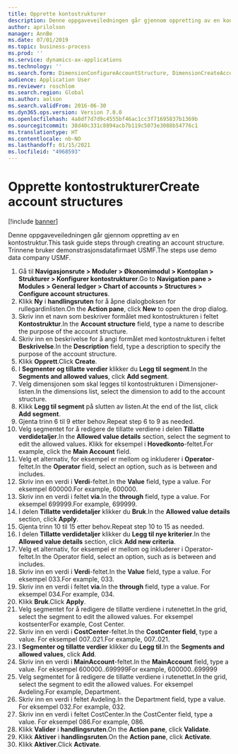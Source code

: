 ```yaml
---
title: Opprette kontostrukturer
description: Denne oppgaveveiledningen går gjennom oppretting av en kontostruktur.
author: aprilolson
manager: AnnBe
ms.date: 07/01/2019
ms.topic: business-process
ms.prod: ''
ms.service: dynamics-ax-applications
ms.technology: ''
ms.search.form: DimensionConfigureAccountStructure, DimensionCreateAccountStructure, DimensionHierarchyAddLevel, DimensionHierarchyConstraintActivate
audience: Application User
ms.reviewer: roschlom
ms.search.region: Global
ms.author: aolson
ms.search.validFrom: 2016-06-30
ms.dyn365.ops.version: Version 7.0.0
ms.openlocfilehash: 4a8df7d7d9c4555bf46ac1cc3f71695837b1369b
ms.sourcegitcommit: 38d40c331c8894acb7b119c5073e3088b54776c1
ms.translationtype: HT
ms.contentlocale: nb-NO
ms.lasthandoff: 01/15/2021
ms.locfileid: "4968593"
---
```

# <a name="create-account-structures"></a><span data-ttu-id="c1379-103">Opprette kontostrukturer</span><span class="sxs-lookup"><span data-stu-id="c1379-103">Create account structures</span></span>

[!include [banner](../../includes/banner.md)]

<span data-ttu-id="c1379-104">Denne oppgaveveiledningen går gjennom oppretting av en kontostruktur.</span><span class="sxs-lookup"><span data-stu-id="c1379-104">This task guide steps through creating an account structure.</span></span> <span data-ttu-id="c1379-105">Trinnene bruker demonstrasjonsdatafirmaet USMF.</span><span class="sxs-lookup"><span data-stu-id="c1379-105">The steps use demo data company USMF.</span></span>

1. <span data-ttu-id="c1379-106">Gå til **Navigasjonsrute > Moduler > Økonomimodul > Kontoplan > Strukturer > Konfigurer kontostrukturer**.</span><span class="sxs-lookup"><span data-stu-id="c1379-106">Go to **Navigation pane > Modules > General ledger > Chart of accounts > Structures > Configure account structures**.</span></span>
2. <span data-ttu-id="c1379-107">Klikk **Ny** i **handlingsruten** for å åpne dialogboksen for rullegardinlisten.</span><span class="sxs-lookup"><span data-stu-id="c1379-107">On the **Action pane**, click **New** to open the drop dialog.</span></span>
3. <span data-ttu-id="c1379-108">Skriv inn et navn som beskriver formålet med kontostrukturen i feltet **Kontostruktur**.</span><span class="sxs-lookup"><span data-stu-id="c1379-108">In the **Account structure** field, type a name to describe the purpose of the account structure.</span></span>
4. <span data-ttu-id="c1379-109">Skriv inn en beskrivelse for å angi formålet med kontostrukturen i feltet **Beskrivelse**.</span><span class="sxs-lookup"><span data-stu-id="c1379-109">In the **Description** field, type a description to specify the purpose of the account structure.</span></span>
5. <span data-ttu-id="c1379-110">Klikk **Opprett**.</span><span class="sxs-lookup"><span data-stu-id="c1379-110">Click **Create**.</span></span>
6. <span data-ttu-id="c1379-111">I **Segmenter og tillatte verdier** klikker du **Legg til segment**.</span><span class="sxs-lookup"><span data-stu-id="c1379-111">In the **Segments and allowed values**, click **Add segment**.</span></span>
7. <span data-ttu-id="c1379-112">Velg dimensjonen som skal legges til kontostrukturen i Dimensjoner-listen.</span><span class="sxs-lookup"><span data-stu-id="c1379-112">In the dimensions list, select the dimension to add to the account structure.</span></span>
8. <span data-ttu-id="c1379-113">Klikk **Legg til segment** på slutten av listen.</span><span class="sxs-lookup"><span data-stu-id="c1379-113">At the end of the list, click **Add segment**.</span></span>
9. <span data-ttu-id="c1379-114">Gjenta trinn 6 til 9 etter behov.</span><span class="sxs-lookup"><span data-stu-id="c1379-114">Repeat step 6 to 9 as needed.</span></span>
10. <span data-ttu-id="c1379-115">Velg segmentet for å redigere de tillatte verdiene i delen **Tillatte verdidetaljer**.</span><span class="sxs-lookup"><span data-stu-id="c1379-115">In the **Allowed value details** section, select the segment to edit the allowed values.</span></span>
    <span data-ttu-id="c1379-116">Klikk for eksempel i **Hovedkonto**-feltet.</span><span class="sxs-lookup"><span data-stu-id="c1379-116">For example, click the **Main Account** field.</span></span>  
11. <span data-ttu-id="c1379-117">Velg et alternativ, for eksempel er mellom og inkluderer i **Operator**-feltet.</span><span class="sxs-lookup"><span data-stu-id="c1379-117">In the **Operator** field, select an option, such as is between and includes.</span></span>
12. <span data-ttu-id="c1379-118">Skriv inn en verdi i **Verdi**-feltet.</span><span class="sxs-lookup"><span data-stu-id="c1379-118">In the **Value** field, type a value.</span></span> <span data-ttu-id="c1379-119">For eksempel 600000.</span><span class="sxs-lookup"><span data-stu-id="c1379-119">For example, 600000.</span></span>  
13. <span data-ttu-id="c1379-120">Skriv inn en verdi i feltet **via**.</span><span class="sxs-lookup"><span data-stu-id="c1379-120">In the **through** field, type a value.</span></span> <span data-ttu-id="c1379-121">For eksempel 699999.</span><span class="sxs-lookup"><span data-stu-id="c1379-121">For example, 699999.</span></span>  
14. <span data-ttu-id="c1379-122">I delen **Tillatte verdidetaljer** klikker du **Bruk**.</span><span class="sxs-lookup"><span data-stu-id="c1379-122">In the **Allowed value details** section, click **Apply**.</span></span>
15. <span data-ttu-id="c1379-123">Gjenta trinn 10 til 15 etter behov.</span><span class="sxs-lookup"><span data-stu-id="c1379-123">Repeat step 10 to 15 as needed.</span></span>  
16. <span data-ttu-id="c1379-124">I delen **Tillatte verdidetaljer** klikker du **Legg til nye kriterier**.</span><span class="sxs-lookup"><span data-stu-id="c1379-124">In the **Allowed value details** section, click **Add new criteria**.</span></span>
17. <span data-ttu-id="c1379-125">Velg et alternativ, for eksempel er mellom og inkluderer i Operator-feltet.</span><span class="sxs-lookup"><span data-stu-id="c1379-125">In the Operator field, select an option, such as is between and includes.</span></span>
18. <span data-ttu-id="c1379-126">Skriv inn en verdi i **Verdi**-feltet.</span><span class="sxs-lookup"><span data-stu-id="c1379-126">In the **Value** field, type a value.</span></span> <span data-ttu-id="c1379-127">For eksempel 033.</span><span class="sxs-lookup"><span data-stu-id="c1379-127">For example, 033.</span></span>  
19. <span data-ttu-id="c1379-128">Skriv inn en verdi i feltet **via**.</span><span class="sxs-lookup"><span data-stu-id="c1379-128">In the **through** field, type a value.</span></span> <span data-ttu-id="c1379-129">For eksempel 034.</span><span class="sxs-lookup"><span data-stu-id="c1379-129">For example, 034.</span></span>  
20. <span data-ttu-id="c1379-130">Klikk **Bruk**.</span><span class="sxs-lookup"><span data-stu-id="c1379-130">Click **Apply**.</span></span>
21. <span data-ttu-id="c1379-131">Velg segmentet for å redigere de tillatte verdiene i rutenettet.</span><span class="sxs-lookup"><span data-stu-id="c1379-131">In the grid, select the segment to edit the allowed values.</span></span> <span data-ttu-id="c1379-132">For eksempel kostsenter</span><span class="sxs-lookup"><span data-stu-id="c1379-132">For example, Cost Center.</span></span>  
22. <span data-ttu-id="c1379-133">Skriv inn en verdi i **CostCenter**-feltet.</span><span class="sxs-lookup"><span data-stu-id="c1379-133">In the **CostCenter field**, type a value.</span></span> <span data-ttu-id="c1379-134">For eksempel 007..021.</span><span class="sxs-lookup"><span data-stu-id="c1379-134">For example, 007..021.</span></span>  
23. <span data-ttu-id="c1379-135">I **Segmenter og tillatte verdier** klikker du **Legg til**.</span><span class="sxs-lookup"><span data-stu-id="c1379-135">In the **Segments and allowed values**, click **Add**.</span></span>
24. <span data-ttu-id="c1379-136">Skriv inn en verdi i **MainAccount**-feltet.</span><span class="sxs-lookup"><span data-stu-id="c1379-136">In the **MainAccount** field, type a value.</span></span> <span data-ttu-id="c1379-137">For eksempel 600000..699999</span><span class="sxs-lookup"><span data-stu-id="c1379-137">For example, 600000..699999</span></span>  
25. <span data-ttu-id="c1379-138">Velg segmentet for å redigere de tillatte verdiene i rutenettet.</span><span class="sxs-lookup"><span data-stu-id="c1379-138">In the grid, select the segment to edit the allowed values.</span></span> <span data-ttu-id="c1379-139">For eksempel Avdeling.</span><span class="sxs-lookup"><span data-stu-id="c1379-139">For example, Department.</span></span>  
26. <span data-ttu-id="c1379-140">Skriv inn en verdi i feltet Avdeling.</span><span class="sxs-lookup"><span data-stu-id="c1379-140">In the Department field, type a value.</span></span> <span data-ttu-id="c1379-141">For eksempel 032.</span><span class="sxs-lookup"><span data-stu-id="c1379-141">For example, 032.</span></span>  
27. <span data-ttu-id="c1379-142">Skriv inn en verdi i feltet CostCenter.</span><span class="sxs-lookup"><span data-stu-id="c1379-142">In the CostCenter field, type a value.</span></span> <span data-ttu-id="c1379-143">For eksempel 086.</span><span class="sxs-lookup"><span data-stu-id="c1379-143">For example, 086.</span></span>  
28. <span data-ttu-id="c1379-144">Klikk **Valider** i **handlingsruten**.</span><span class="sxs-lookup"><span data-stu-id="c1379-144">On the **Action pane**, click **Validate**.</span></span>
29. <span data-ttu-id="c1379-145">Klikk **Aktiver** i **handlingsruten**.</span><span class="sxs-lookup"><span data-stu-id="c1379-145">On the **Action pane**, click **Activate**.</span></span>
30. <span data-ttu-id="c1379-146">Klikk **Aktiver**.</span><span class="sxs-lookup"><span data-stu-id="c1379-146">Click **Activate**.</span></span>

